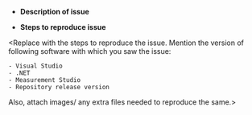 - **Description of issue**

<Replace with a description of the issue>

- **Steps to reproduce issue**

<Replace with the steps to reproduce the issue. Mention the version of following software with which you saw the issue:

    - Visual Studio
    - .NET
    - Measurement Studio
    - Repository release version

   Also, attach images/ any extra files needed to reproduce the same.>
